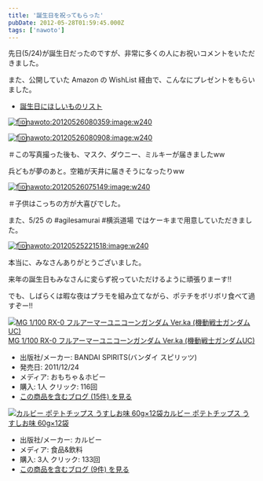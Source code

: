 ```yaml
---
title: '誕生日を祝ってもらった'
pubDate: 2012-05-28T01:59:45.000Z
tags: ['nawoto']
---
```


先日(5/24)が誕生日だったのですが、非常に多くの人にお祝いコメントをいただきました。

また、公開していた Amazon の WishList 経由で、こんなにプレゼントをもらいました。

- [誕生日にほしいものリスト](http://amzn.to/K9ErWT)

[![f:id:nawoto:20120526080359:image:w240](https://cdn-ak.f.st-hatena.com/images/fotolife/n/nawoto/20120526/20120526080359.jpg)](http://f.hatena.ne.jp/nawoto/20120526080359)

[![f:id:nawoto:20120526080908:image:w240](https://cdn-ak.f.st-hatena.com/images/fotolife/n/nawoto/20120526/20120526080908.jpg)](http://f.hatena.ne.jp/nawoto/20120526080908)

＃この写真撮った後も、マスク、ダウニー、ミルキーが届きましたww

兵どもが夢のあと。空箱が天井に届きそうになったりww

[![f:id:nawoto:20120526075149:image:w240](https://cdn-ak.f.st-hatena.com/images/fotolife/n/nawoto/20120526/20120526075149.jpg)](http://f.hatena.ne.jp/nawoto/20120526075149)

＃子供はこっちの方が大喜びでした。

また、5/25 の #agilesamurai #横浜道場 ではケーキまで用意していただきました。

[![f:id:nawoto:20120525221518:image:w240](https://cdn-ak.f.st-hatena.com/images/fotolife/n/nawoto/20120525/20120525221518.jpg)](http://f.hatena.ne.jp/nawoto/20120525221518)

本当に、みなさんありがとうございました。

来年の誕生日もみなさんに変らず祝っていただけるように頑張りまーす!!

でも、しばらくは暇な夜はプラモを組み立てながら、ポテチをボリボリ食べて過すぞー!!

[![MG 1/100 RX-0 フルアーマーユニコーンガンダム Ver.ka (機動戦士ガンダムUC)](https://images-fe.ssl-images-amazon.com/images/I/51ARCjGER9L._SL160_.jpg)](http://www.amazon.co.jp/exec/obidos/ASIN/B005QKF860/nawoto07-22/)[MG 1/100 RX-0 フルアーマーユニコーンガンダム Ver.ka (機動戦士ガンダムUC)](http://www.amazon.co.jp/exec/obidos/ASIN/B005QKF860/nawoto07-22/)

- 出版社/メーカー: BANDAI SPIRITS(バンダイ スピリッツ)
- 発売日: 2011/12/24
- メディア: おもちゃ＆ホビー
- 購入: 1人 クリック: 116回
- [この商品を含むブログ (15件) を見る](http://d.hatena.ne.jp/asin/B005QKF860/nawoto07-22)

[![カルビー ポテトチップス うすしお味 60g×12袋](https://images-fe.ssl-images-amazon.com/images/I/61W8-Elgo-L._SL160_.jpg)](http://www.amazon.co.jp/exec/obidos/ASIN/B0036Y0B7E/nawoto07-22/)[カルビー ポテトチップス うすしお味 60g×12袋](http://www.amazon.co.jp/exec/obidos/ASIN/B0036Y0B7E/nawoto07-22/)

- 出版社/メーカー: カルビー
- メディア: 食品&飲料
- 購入: 3人 クリック: 133回
- [この商品を含むブログ (9件) を見る](http://d.hatena.ne.jp/asin/B0036Y0B7E/nawoto07-22)
